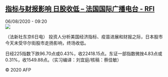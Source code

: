 <!--1596700437000-->
[指标与财报影响 日股收低 – 法国国际广播电台 - RFI](http://www.rfi.fr//cn/contenu/20200806-%E6%8C%87%E6%A0%87%E4%B8%8E%E8%B4%A2%E6%8A%A5%E5%BD%B1%E5%93%8D-%E6%97%A5%E8%82%A1%E6%94%B6%E4%BD%8E)
------

<div>06/08/2020 - 09:20</div><img src="https://s.rfi.fr/media/display/586f5e8a-d7b8-11ea-bc96-005056a964fe/w:310/p:16x9/eco0002b.200806152004.jpg"><div class="t-content__body u-clearfix"><div class="m-interstitial"></div><p>（法新社东京6日电）    投资人分析美国经济指标、疫苗进展和财报之际，日本股市今天未受华尔街股市走扬影响，终场收低。</p><p>    日经225指数下跌96.70点或0.43%，收22418.15点。东证一部指数微挫4.83点或0.31%，收1549.88点。（实习编译：刘宜庭/核稿：蔡佳敏）</p><p class="t-copyright">© 2020 AFP</p>        </div>
